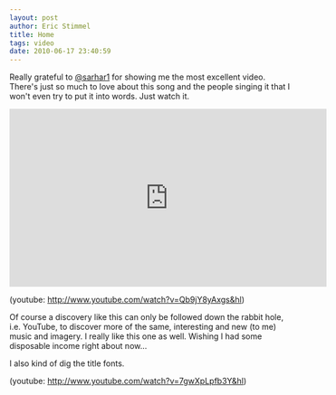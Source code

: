```yaml
---
layout: post
author: Eric Stimmel
title: Home
tags: video
date: 2010-06-17 23:40:59
--- 
```



Really grateful to [@sarhar1][] for showing me the most excellent video. There's just so much to love about this song and the people singing it that I won't even try to put it into words. Just watch it. 

<iframe width="560" height="315" src="https://www.youtube.com/embed/Qb9jY8yAxgs" title="YouTube video player" frameborder="0" allow="accelerometer; autoplay; clipboard-write; encrypted-media; gyroscope; picture-in-picture" allowfullscreen></iframe>

(youtube: http://www.youtube.com/watch?v=Qb9jY8yAxgs&hl)

Of course a discovery like this can only be followed down the rabbit hole, i.e. YouTube, to discover more of the same, interesting and new (to me) music and imagery. I really like this one as well. Wishing I had some disposable income right about now... 

I also kind of dig the title fonts.

(youtube: http://www.youtube.com/watch?v=7gwXpLpfb3Y&hl)

  [@sarhar1]: http://twitter.com/sarlhar1


